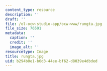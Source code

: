 ```yaml
---
content_type: resource
description: ''
draft: ''
file: /ol-ocw-studio-app/ocw-www/rungta.jpg
file_size: 76591
metadata:
  caption: ''
  credit: ''
  image_alt: ''
resourcetype: Image
title: rungta.jpg
uid: b294b0e1-b6d3-44ee-bf62-d8039e4dbded
---
```

